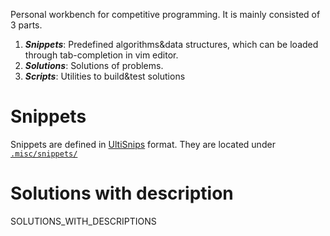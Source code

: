 Personal workbench for competitive programming. 
It is mainly consisted of 3 parts.

1. ***Snippets***: Predefined algorithms&data structures, which can be loaded through tab-completion in vim editor.
2. ***Solutions***: Solutions of problems.
3. ***Scripts***: Utilities to build&test solutions

# Snippets
Snippets are defined in [UltiSnips](https://github.com/SirVer/ultisnips) format.
They are located under [`.misc/snippets/`](.misc/snippets/)

# Solutions with description
SOLUTIONS_WITH_DESCRIPTIONS

